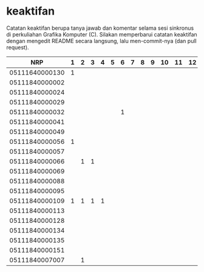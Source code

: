 # keaktifan
Catatan keaktifan berupa tanya jawab dan komentar selama sesi sinkronus di perkuliahan Grafika Komputer (C). Silakan memperbarui catatan keaktifan dengan mengedit README secara langsung, lalu men-commit-nya (dan pull request).

| NRP            | 1 | 2 | 3 | 4 | 5 | 6 | 7 | 8 | 9 | 10 | 11 | 12 | 13 | 14 | 15 | 16 |
|----------------|---|---|---|---|---|---|---|---|---|----|----|----|----|----|----|----|
| 05111640000130 | 1 |   |   |   |   |   |   |   |   |    |    |    |    |    |    |    |
| 05111840000002 |   |   |   |   |   |   |   |   |   |    |    |    |    |    |    |    |
| 05111840000024 |   |   |   |   |   |   |   |   |   |    |    |    |    |    |    |    |
| 05111840000029 |   |   |   |   |   |   |   |   |   |    |    |    |    |    |    |    |
| 05111840000032 |   |   |   |   |   | 1 |   |   |   |    |    |    |    |    |    |    |
| 05111840000041 |   |   |   |   |   |   |   |   |   |    |    |    |    |    |    |    |
| 05111840000049 |   |   |   |   |   |   |   |   |   |    |    |    |    |    |    |    |
| 05111840000056 | 1 |   |   |   |   |   |   |   |   |    |    |    |    |    |    |    |
| 05111840000057 |   |   |   |   |   |   |   |   |   |    |    |    |    |    |    |    |
| 05111840000066 |   | 1 | 1 |   |   |   |   |   |   |    |    |    |    |    |    |    |
| 05111840000069 |   |   |   |   |   |   |   |   |   |    |    |    |    |    |    |    |
| 05111840000088 |   |   |   |   |   |   |   |   |   |    |    |    |    |    |    |    |
| 05111840000095 |   |   |   |   |   |   |   |   |   |    |    |    |    |    |    |    |
| 05111840000109 | 1 | 1 | 1 | 1 |   |   |   |   |   |    |    |    |    |    |    |    |
| 05111840000113 |   |   |   |   |   |   |   |   |   |    |    |    |    |    |    |    |
| 05111840000128 |   |   |   |   |   |   |   |   |   |    |    |    |    |    |    |    |
| 05111840000134 |   |   |   |   |   |   |   |   |   |    |    |    |    |    |    |    |
| 05111840000135 |   |   |   |   |   |   |   |   |   |    |    |    |    |    |    |    |
| 05111840000151 |   |   |   |   |   |   |   |   |   |    |    |    |    |    |    |    |
| 05111840007007 |   | 1 |   |   |   |   |   |   |   |    |    |    |    |    |    |    |
